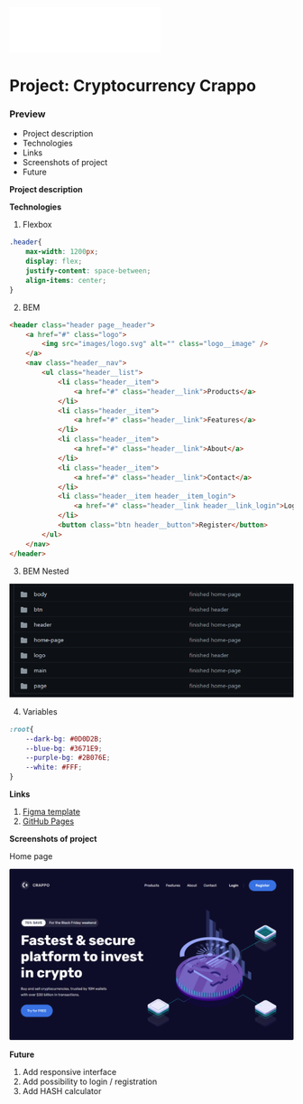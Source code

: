 ![Image alt](https://github.com/flaain/cryptocurrency-crappo/raw/master/images/logo.svg) 
# Project: Cryptocurrency Crappo

### Preview
* Project description
* Technologies
* Links
* Screenshots of project
* Future

**Project description**


**Technologies**

1. Flexbox
```css
.header{
    max-width: 1200px;
    display: flex;
    justify-content: space-between;
    align-items: center;
}
```
2. BEM
```html
<header class="header page__header">
    <a href="#" class="logo">
        <img src="images/logo.svg" alt="" class="logo__image" />
    </a>
    <nav class="header__nav">
        <ul class="header__list">
            <li class="header__item">
                <a href="#" class="header__link">Products</a>
            </li>
            <li class="header__item">
                <a href="#" class="header__link">Features</a>
            </li>
            <li class="header__item">
                <a href="#" class="header__link">About</a>
            </li>
            <li class="header__item">
                <a href="#" class="header__link">Contact</a>
            </li>
            <li class="header__item header__item_login">
                <a href="#" class="header__link header__link_login">Login</a>
            </li>
            <button class="btn header__button">Register</button>
        </ul>
    </nav>
</header>
```
3. BEM Nested<br>

![Image alt](https://github.com/Flaain/cryptocurrency-crappo/blob/master/images/bem-nested-screenshot.png)

4. Variables
```css
:root{
    --dark-bg: #0D0D2B;
    --blue-bg: #3671E9;
    --purple-bg: #2B076E;
    --white: #FFF;
}
```
**Links**

1. [Figma template](https://www.figma.com/file/5S2WSbEFL6awjVWJ0NWL8Q/Sprint-3_-Russia-_-desktop-mobile?node-id=28503%3A0)
2. [GitHub Pages](https://flaain.github.io/russian-travel/)

**Screenshots of project**

Home page

![Image alt](https://github.com/Flaain/cryptocurrency-crappo/blob/master/images/home-page-screenshot.png)

**Future**

1. Add responsive interface
2. Add possibility to login / registration
3. Add HASH calculator
